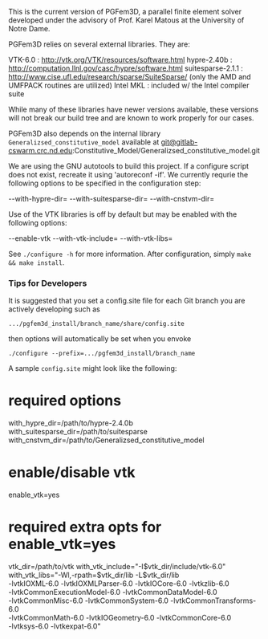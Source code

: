 This is the current version of PGFem3D, a parallel finite element
solver developed under the advisory of Prof. Karel Matous at the
University of Notre Dame.

PGFem3D relies on several external libraries. They are:

VTK-6.0	      	       : http://vtk.org/VTK/resources/software.html
hypre-2.40b   	       : http://computation.llnl.gov/casc/hypre/software.html
suitesparse-2.1.1      : http://www.cise.ufl.edu/research/sparse/SuiteSparse/
           	         (only the AMD and UMFPACK routines are utilized)
Intel MKL	       : included w/ the Intel compiler suite

While many of these libraries have newer versions available, these
versions will not break our build tree and are known to work properly
for our cases.

PGFem3D also depends on the internal library
`Generalizsed_constitutive_model` available at
git@gitlab-cswarm.crc.nd.edu:Constitutive_Model/Generalizsed_constitutive_model.git

We are using the GNU autotools to build this project. If a configure
script does not exist, recreate it using 'autoreconf -if'. We
currently requrie the following options to be specified in the
configuration step:

  --with-hypre-dir=<path>
  --with-suitesparse-dir=<path>
  --with-cnstvm-dir=<path>

Use of the VTK libraries is off by default but may be enabled with the
following options:

  --enable-vtk
  --with-vtk-include=<include line>
  --with-vtk-libs=<link line>

See `./configure -h` for more information. After configuration, simply
`make && make install`.

### Tips for Developers ###

It is suggested that you set a config.site file for each Git branch
you are actively developing such as

`.../pgfem3d_install/branch_name/share/config.site`

then options will automatically be set when you envoke

`./configure --prefix=.../pgfem3d_install/branch_name`

A sample `config.site` might look like the following:

# required options
with_hypre_dir=/path/to/hypre-2.4.0b
with_suitesparse_dir=/path/to/suitesparse
with_cnstvm_dir=/path/to/Generalizsed_constitutive_model

# enable/disable vtk
enable_vtk=yes

# required extra opts for enable_vtk=yes
vtk_dir=/path/to/vtk
with_vtk_include="-I$vtk_dir/include/vtk-6.0"
with_vtk_libs="-Wl,-rpath=$vtk_dir/lib -L$vtk_dir/lib \
-lvtkIOXML-6.0 -lvtkIOXMLParser-6.0 -lvtkIOCore-6.0 -lvtkzlib-6.0 \
-lvtkCommonExecutionModel-6.0 -lvtkCommonDataModel-6.0 \
-lvtkCommonMisc-6.0 -lvtkCommonSystem-6.0 -lvtkCommonTransforms-6.0 \
-lvtkCommonMath-6.0 -lvtkIOGeometry-6.0 -lvtkCommonCore-6.0 \
-lvtksys-6.0 -lvtkexpat-6.0"
